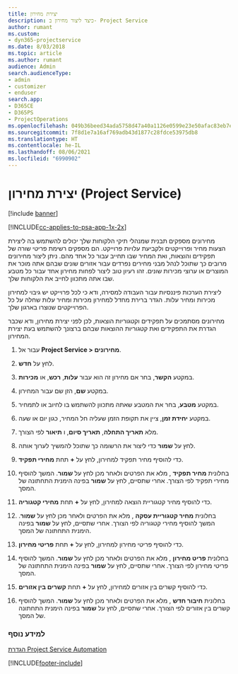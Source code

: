 ```yaml
---
title: יצירת מחירון
description: כיצד ליצור מחירון ב- Project Service
author: rumant
ms.custom:
- dyn365-projectservice
ms.date: 8/03/2018
ms.topic: article
ms.author: rumant
audience: Admin
search.audienceType:
- admin
- customizer
- enduser
search.app:
- D365CE
- D365PS
- ProjectOperations
ms.openlocfilehash: 049b36beed34ada5758d47a40a1126e0599e23e50afac83eb7ef0e37daaaaa65
ms.sourcegitcommit: 7f8d1e7a16af769adb43d1877c28fdce53975db8
ms.translationtype: HT
ms.contentlocale: he-IL
ms.lasthandoff: 08/06/2021
ms.locfileid: "6990902"
---
```

# <a name="create-a-price-list-project-service"></a>יצירת מחירון (Project Service)

[!include [banner](../includes/psa-now-project-operations.md)]

[!INCLUDE[cc-applies-to-psa-app-1x-2x](../includes/cc-applies-to-psa-app-1x-2x.md)]

מחירונים מספקים תבנית שמנהלי תיקי הלקוחות שלך יכולים להשתמש בה ליצירת הצעות מחיר ופרוייקטים ולקביעת עלויות פרוייקט. הם מספקים רשימת פריטי שורה של תפקידים והוצאות, ואת המחיר שבו תחייב עבור כל אחד מהם. ניתן ליצור מחירונים מרובים כך שתוכל לנהל מבני מחירים נפרדים עבור אזורים שונים שבהם אתה מוכר את המוצרים או ערוצי מכירות שונים. זהו רעיון טוב ליצור לפחות מחירון אחד עבור כל מטבע שבו אתה מתכוון לחייב את הלקוחות שלך.  
  
ליצירת הערכות פיננסיות עבור העבודה למסירה, ודא כי לכל פרוייקט יש גיבוי למחירון מכירות ומחיר עלות. הגדר ברירת מחדל למחירון מכירות ומחיר עלות שחלה על כל הפרוייקטים שנוצרו בארגון שלך.  
  
מחירונים מסתמכים על תפקידים וקטגוריות הוצאות, לכן לפני יצירת מחירון, ודא שכבר הגדרת את התפקידים ואת קטגוריות ההוצאות שבהם ברצונך להשתמש בעת יצירת המחירון.  
  
1.  עבור אל **Project Service > מחירונים**.  
  
2.  לחץ על **חדש**.  
  
3.  במקטע **הקשר**, בחר אם מחירון זה הוא עבור **עלות**, **רכש**, או **מכירות**.  
  
4.  במקטע **שם**, הזן שם עבור המחירון.  
  
5.  במקטע **מטבע**, בחר את המטבע שאתה מתכוון להשתמש בו לחיוב או לתמחיר.  
  
6.  במקטע **יחידת זמן**, ציין את תקופת הזמן שעליה חל המחיר, כגון יום או שעה.  
  
7.  מלא **תאריך התחלה**, **תאריך סיום**, ו **תיאור** לפי הצורך.  
  
8.  לחץ על **שמור** כדי ליצור את הרשומה כך שתוכל להמשיך לערוך אותה.  
  
9. כדי להוסיף מחיר תפקיד למחירון, לחץ על **+** תחת **מחירי תפקיד**.  
  
10. בחלונית **מחיר תפקיד** , מלא את הפרטים ולאחר מכן לחץ על **שמור**. המשך להוסיף מחירי תפקיד לפי הצורך. אחרי שתסיים, לחץ על **שמור** בפינה הימנית התחתונה של המסך.  
  
11. כדי להוסיף מחיר קטגוריית הוצאה למחירון, לחץ על **+** תחת **מחירי קטגוריה**.  
  
12. בחלונית **מחיר קטגוריית עסקה** , מלא את הפרטים ולאחר מכן לחץ על **שמור**. המשך להוסיף מחירי קטגוריה לפי הצורך. אחרי שתסיים, לחץ על **שמור** בפינה הימנית התחתונה של המסך.  
  
13. כדי להוסיף פריטי מחירון למחירון, לחץ על **+** תחת **פריטי מחירון**.  
  
14. בחלונית **פריט מחירון** , מלא את הפרטים ולאחר מכן לחץ על **שמור**. המשך להוסיף פריטי מחירון לפי הצורך. אחרי שתסיים, לחץ על **שמור** בפינה הימנית התחתונה של המסך.  
  
15. כדי להוסיף קשרים בין אזורים למחירון, לחץ על **+** תחת **קשרים בין אזורים**.  
  
16. בחלונית **חיבור חדש** , מלא את הפרטים ולאחר מכן לחץ על **שמור**. המשך להוסיף קשרים בין אזורים לפי הצורך. אחרי שתסיים, לחץ על **שמור** בפינה הימנית התחתונה של המסך.  
  
### <a name="see-also"></a>למידע נוסף  
 [הגדרת Project Service Automation](../psa/configure.md)


[!INCLUDE[footer-include](../includes/footer-banner.md)]